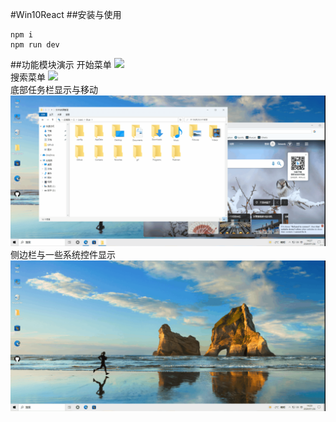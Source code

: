#Win10React
##安装与使用
```
npm i 
npm run dev
```
##功能模块演示
开始菜单
![](./doc/example1.gif)  
搜索菜单
![](./doc/example2.gif)  
底部任务栏显示与移动
![](./doc/example3.gif)  
侧边栏与一些系统控件显示
![](./doc/example4.gif)  